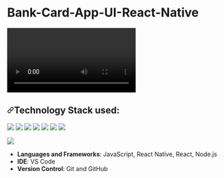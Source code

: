# Bank-Card-App-UI-React-Native

<div>
  <video src=""/>
  </div>

<h2><a id="user-content-technology-stack-used" class="anchor" aria-hidden="true" href="#technology-stack-used"><svg class="octicon octicon-link" viewBox="0 0 16 16" version="1.1" width="16" height="16" aria-hidden="true"><path fill-rule="evenodd" d="M7.775 3.275a.75.75 0 001.06 1.06l1.25-1.25a2 2 0 112.83 2.83l-2.5 2.5a2 2 0 01-2.83 0 .75.75 0 00-1.06 1.06 3.5 3.5 0 004.95 0l2.5-2.5a3.5 3.5 0 00-4.95-4.95l-1.25 1.25zm-4.69 9.64a2 2 0 010-2.83l2.5-2.5a2 2 0 012.83 0 .75.75 0 001.06-1.06 3.5 3.5 0 00-4.95 0l-2.5 2.5a3.5 3.5 0 004.95 4.95l1.25-1.25a.75.75 0 00-1.06-1.06l-1.25 1.25a2 2 0 01-2.83 0z"></path></svg></a>Technology Stack used:</h2>

<p><img src="https://img.shields.io/badge/React_Native-20232A?style=for-the-badge&logo=react&logoColor=61DAFB" />
<img src="https://img.shields.io/badge/JavaScript-F7DF1E?style=for-the-badge&logo=javascript&logoColor=black" />
<img src="https://img.shields.io/badge/Node.js-43853D?style=for-the-badge&logo=node-dot-js&logoColor=white" />
<img src="https://img.shields.io/badge/React-20232A?style=for-the-badge&logo=react&logoColor=61DAFB" />
<img src="https://img.shields.io/badge/Android-3DDC84?style=for-the-badge&logo=android&logoColor=white" />
<img src="https://img.shields.io/badge/iOS-000000?style=for-the-badge&logo=ios&logoColor=white" />
<img src="https://img.shields.io/badge/Visual_Studio_Code-0078D4?style=for-the-badge&logo=visual%20studio%20code&logoColor=white" /></p>
<img src="https://img.shields.io/badge/GitHub-100000?style=for-the-badge&logo=github&logoColor=white" />
<ul>
<li><strong>Languages and Frameworks</strong>: JavaScript, React Native, React, Node.js</li>
<li><strong>IDE</strong>: VS Code</li>
<li><strong>Version Control</strong>: Git and GitHub</li>
</ul>
